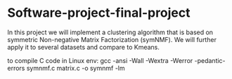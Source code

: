 # Software-project-final-project
In this project we will implement a clustering algorithm that is based on symmetric Non-negative Matrix Factorization (symNMF). We will further apply it to several datasets and compare to Kmeans. 

to compile C code in Linux env:
gcc -ansi -Wall -Wextra -Werror -pedantic-errors symnmf.c matrix.c -o symnmf -lm